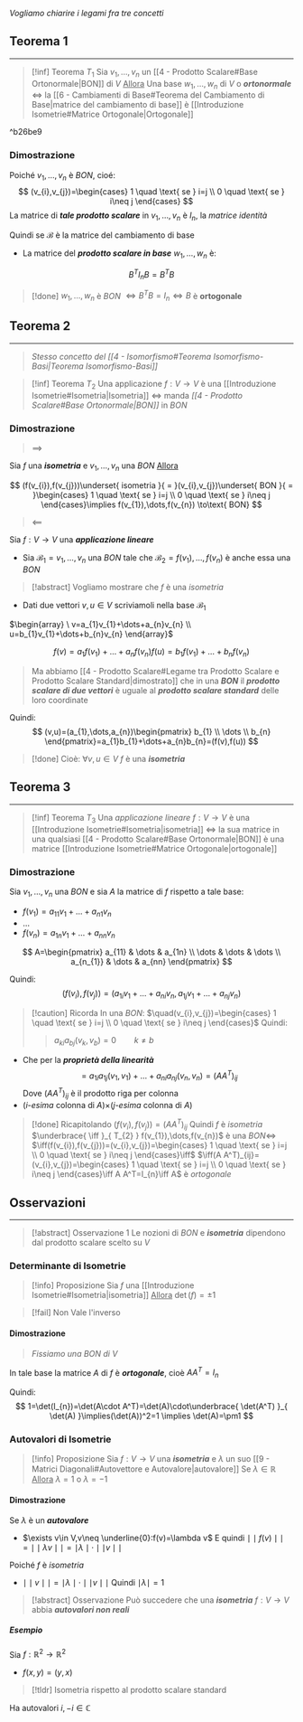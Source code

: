 *Vogliamo chiarire i legami fra tre concetti*

## Teorema 1
---
>[!inf] Teorema $T_{1}$
>Sia $v_{1},\dots,v_{n}$ un [[4 - Prodotto Scalare#Base Ortonormale|BON]] di $V$
><u>Allora</u>
>Una base $w_{1},\dots,w_{n}$ di $V$ o ***ortonormale*** $\iff$ la [[6 - Cambiamenti di Base#Teorema del Cambiamento di Base|matrice del cambiamento di base]] è [[Introduzione Isometrie#Matrice Ortogonale|Ortogonale]]

^b26be9


### Dimostrazione

Poiché $v_{1},\dots,v_{n}$ è *BON*, cioé:
$$
(v_{i},v_{j})=\begin{cases}
1 \quad \text{ se } i=j \\
0 \quad \text{ se } i\neq j
\end{cases}
$$
La matrice di ***tale prodotto scalare*** in $v_{1},\dots,v_{n}$ è $I_{n}$, la *matrice identità*

Quindi se $\mathcal{B}$ è la matrice del cambiamento di base
- La matrice del ***prodotto scalare in base*** $w_{1},\dots,w_{n}$ è:

$$
B^TI_{n}B=B^TB
$$
>[!done] $w_{1},\dots,w_{n}$ è *BON* $\iff B^TB=I_{n}\iff B$ è **ortogonale**


## Teorema 2
---
>*Stesso concetto del [[4 - Isomorfismo#Teorema Isomorfismo-Basi|Teorema Isomorfismo-Basi]]*


>[!inf] Teorema $T_{2}$
>Una applicazione $f:V\to V$ è una [[Introduzione Isometrie#Isometria|Isometria]] $\iff$ manda *[[4 - Prodotto Scalare#Base Ortonormale|BON]]* in *BON*

### Dimostrazione
>$\implies$

Sia $f$ una ***isometria*** e $v_{1},\dots,v_{n}$ una *BON*
<u>Allora</u>

$$
(f(v_{i}),f(v_{j}))\underset{ isometria }{ = }(v_{i},v_{j})\underset{ BON }{ = }\begin{cases}
1 \quad \text{ se } i=j \\
0 \quad \text{ se } i\neq j
\end{cases}\implies f(v_{1}),\dots,f(v_{n}) \to\text{ BON}
$$

>$\impliedby$

Sia $f:V\to V$ una ***applicazione lineare***
- Sia $\mathcal{B_{1}}=v_{1},\dots,v_{n}$ una *BON* tale che $\mathcal{B_{2}}=f(v_{1}),\dots,f(v_{n})$ è anche essa una *BON*

>[!abstract] Vogliamo mostrare che $f$ è una *isometria*

- Dati due vettori $v,u\in V$ scriviamoli nella base $\mathcal{B_{1}}$

$\begin{array} \ v=a_{1}v_{1}+\dots+a_{n}v_{n} \\ u=b_{1}v_{1}+\dots+b_{n}v_{n} \end{array}$

$$
f(v)=a_{1}f(v_{1})+\dots+a_{n}f(v_{n})
f(u)=b_{1}f(v_{1})+\dots+b_{n}f(v_{n})
$$

>Ma abbiamo [[4 - Prodotto Scalare#Legame tra Prodotto Scalare e Prodotto Scalare Standard|dimostrato]] che in una ***BON*** il ***prodotto scalare di due vettori*** è uguale al ***prodotto scalare standard*** delle loro coordinate

Quindi:
$$
(v,u)=(a_{1},\dots,a_{n})\begin{pmatrix}
b_{1} \\
\dots \\
b_{n}
\end{pmatrix}=a_{1}b_{1}+\dots+a_{n}b_{n}=(f(v),f(u))
$$

>[!done] Cioè: $\forall v,u \in V$ $f$ è una ***isometria***

## Teorema 3
---
>[!inf] Teorema $T_{3}$
>Una *applicazione lineare* $f:V\to V$ è una [[Introduzione Isometrie#Isometria|isometria]] $\iff$ la sua matrice in una qualsiasi [[4 - Prodotto Scalare#Base Ortonormale|BON]] è una matrice [[Introduzione Isometrie#Matrice Ortogonale|ortogonale]]

### Dimostrazione

Sia $v_{1},\dots,v_{n}$ una *BON* e sia $A$ la matrice di $f$ rispetto a tale base:
- $f(v_{1})=a_{11}v_{1}+\dots+a_{n1}v_{n}$
- $\dots$
- $f(v_{n})=a_{1n}v_{1}+\dots+a_{nn}v_{n}$

$$
A=\begin{pmatrix}
a_{11} & \dots & a_{1n} \\
\dots & \dots & \dots \\
a_{n_{1}} & \dots & a_{nn}
\end{pmatrix}
$$

Quindi:
$$
(f(v_{i}),f(v_{j}))=(a_{1i}v_{1}+\dots+a_{ni}v_{n},a_{1j}v_{1}+\dots+a_{nj}v_{n})
$$

>[!caution] Ricorda
>In una *BON*: $\quad(v_{i},v_{j})=\begin{cases} 1 \quad \text{ se } i=j \\ 0 \quad \text{ se } i\neq j \end{cases}$
>Quindi:
>>$a_{ki}a_{bj}(v_{k},v_{b})=0 \qquad k\neq b$

- Che per la ***proprietà della linearità***
$$
=a_{1i}a_{1j}(v_{1},v_{1})+\dots+a_{ni}a_{nj}(v_{n},v_{n})=(AA^T)_{ij}
$$
Dove $(AA^T)_{ij}$ è il prodotto riga per colonna
- ($i$-*esima* colonna di $A$)$\times$($j$-*esima* colonna di $A$)


>[!done] Ricapitolando
>$(f(v_{i}),f(v_{j}))=(A A^T)_{ij}$
>Quindi $f$ è *isometria* $\underbrace{ \iff }_{ T_{2} } f(v_{1}),\dots,f(v_{n})$ è una *BON*$\iff$
>$\iff(f(v_{i}),f(v_{j}))=(v_{i},v_{j})=\begin{cases} 1 \quad \text{ se } i=j \\ 0 \quad \text{ se } i\neq j \end{cases}\iff$
>$\iff(A A^T)_{ij}=(v_{i},v_{j})=\begin{cases} 1 \quad \text{ se } i=j \\ 0 \quad \text{ se } i\neq j \end{cases}\iff A A^T=I_{n}\iff A$ è *ortogonale*


## Osservazioni
---
>[!abstract] Osservazione 1
>Le nozioni di *BON* e ***isometria*** dipendono dal prodotto scalare scelto su $V$

### Determinante di Isometrie
>[!info] Proposizione
>Sia $f$ una [[Introduzione Isometrie#Isometria|isometria]]
><u>Allora</u>
>$\det(f)=\pm 1$

>[!fail] Non Vale l'inverso

#### Dimostrazione
> *Fissiamo una BON di $V$*

In tale base la matrice $A$ di $f$ è ***ortogonale***, cioè $A A^T=I_{n}$

Quindi:
$$
1=\det(I_{n})=\det(A\cdot A^T)=\det(A)\cdot\underbrace{ \det(A^T) }_{ \det(A) }\implies(\det(A))^2=1 \implies \det(A)=\pm1
$$
### Autovalori di Isometrie
>[!info] Proposizione
>Sia $f:V\to V$ una ***isometria*** e $\lambda$ un suo [[9 - Matrici Diagonali#Autovettore e Autovalore|autovalore]]
>Se $\lambda\in\mathbb{R}$
><u>Allora</u>
>$\lambda=1$ o $\lambda=-1$

#### Dimostrazione
Se $\lambda$ è un ***autovalore***
- $\exists v\in V,v\neq \underline{0}:f(v)=\lambda v$
E quindi $\mid\mid f(v)\mid\mid=\mid\mid\lambda v\mid\mid=\mid\lambda\mid \cdot\mid\mid v\mid\mid$

Poiché $f$ è *isometria*
- $\mid\mid v\mid\mid=\mid\lambda\mid\cdot\mid\mid v\mid\mid$
 Quindi $\mid\lambda\mid = 1$

>[!abstract] Osservazione
>Può succedere che una ***isometria*** $f:V\to V$ abbia ***autovalori non reali***

##### Esempio
Sia $f:\mathbb{R}^2\to\mathbb{R}^2$
- $f(x,y)=(y,x)$

>[!tldr] Isometria rispetto al prodotto scalare standard

Ha autovalori $i,-i \in \mathbb{C}$